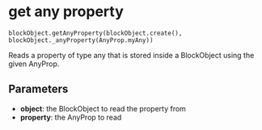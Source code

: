 # get any property

```sig
blockObject.getAnyProperty(blockObject.create(), blockObject._anyProperty(AnyProp.myAny))
```

Reads a property of type any that is stored inside a BlockObject using the given AnyProp.

## Parameters

* **object**: the BlockObject to read the property from
* **property**: the AnyProp to read

